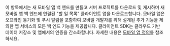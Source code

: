 
이 항목에서는 새 모바일 앱 백 엔드를 만들고 서버 프로젝트를 다운로드 및 게시하며 새 모바일 앱 백 엔드에 연결된 "할 일 목록" 클라이언트 앱을 다운로드합니다. 모바일 앱은 오프라인 동기화 및 푸시 알림을 포함하여 모바일 개발자를 위해 설계된 추가 기능을 제외한 앱 서비스의 모든 백 엔드 기능을 제공합니다. 클라이언트 SDK는 클라우드 기반 데이터 저장소 및 앱에서의 인증을 간소화합니다. 자세한 내용은 [모바일 앱 정의](../articles/app-service-mobile/app-service-mobile-value-prop.md)를 참조하세요.

<!---HONumber=Nov15_HO4-->